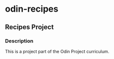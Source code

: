# odin-recipes
## Recipes Project
### Description
This is a project part of the Odin Project curriculum. 